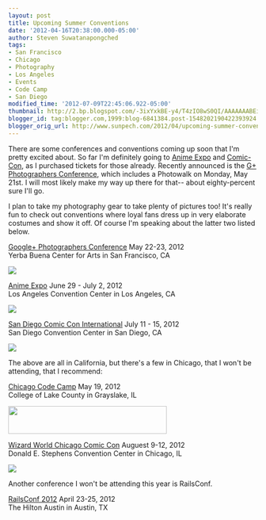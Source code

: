 ```yaml
---
layout: post
title: Upcoming Summer Conventions
date: '2012-04-16T20:38:00.000-05:00'
author: Steven Suwatanapongched
tags:
- San Francisco
- Chicago
- Photography
- Los Angeles
- Events
- Code Camp
- San Diego
modified_time: '2012-07-09T22:45:06.922-05:00'
thumbnail: http://2.bp.blogspot.com/-3ixYxkBE-y4/T4zIO8wS0QI/AAAAAAABEik/P5hTKN4pEao/s72-c/GooglePlus_Conference.jpg
blogger_id: tag:blogger.com,1999:blog-6841384.post-1548202190422393924
blogger_orig_url: http://www.sunpech.com/2012/04/upcoming-summer-conventions.html
---
```


There are some conferences and conventions coming up soon that I'm pretty excited about. So far I'm definitely going to <a href="http://www.anime-expo.org/">Anime Expo</a> and <a href="http://www.comic-con.org/cci/">Comic-Con</a>, as I purchased tickets for those already. Recently announced is the <a href="http://gpluspc.com/">G+ Photographers Conference</a>, which includes a Photowalk on Monday, May 21st. I will most likely make my way up there for that-- about eighty-percent sure I'll go.

I plan to take my photography gear to take plenty of pictures too! It's really fun to check out conventions where loyal fans dress up in very elaborate costumes and show it off. Of course I'm speaking about the latter two listed below.

<a href="http://gpluspc.com/">Google+ Photographers Conference</a>
May 22-23, 2012<br/>
Yerba Buena Center for Arts in San Francisco, CA

<img border="0" src="http://2.bp.blogspot.com/-3ixYxkBE-y4/T4zIO8wS0QI/AAAAAAABEik/P5hTKN4pEao/s1600/GooglePlus_Conference.jpg" />

<a href="http://www.anime-expo.org/">Anime Expo</a>
June 29 - July 2, 2012<br/>
Los Angeles Convention Center in Los Angeles, CA

<img border="0" src="http://4.bp.blogspot.com/-5-YMp8mosdU/T4zIOyH86aI/AAAAAAABEio/Y5UyRnAxv4E/s1600/anime_expo.jpg" />

<a href="http://www.comic-con.org/cci/">San Diego Comic Con International</a> 
July 11 - 15, 2012<br/>
San Diego Convention Center in San Diego, CA

<img border="0" src="http://3.bp.blogspot.com/-kak9h2BH910/T4zIO7NPRlI/AAAAAAABEis/FG8OzAk4z4c/s1600/SDCC.jpg" />

The above are all in California, but there's a few in Chicago, that I won't be attending, that I  recommend:

<a href="http://chicagocodecamp.com/">Chicago Code Camp</a>
May 19, 2012<br/>
College of Lake County in Grayslake, IL

<img border="0" height="56" src="http://3.bp.blogspot.com/-b4CiLsMZ2LE/T4zJDHFbN_I/AAAAAAABEjA/vR8JOJ8EymI/s320/Chicago_Code_Camp.png" width="320" />

<a href="http://www.wizardworldcomiccon.com/chicago.html">Wizard World Chicago Comic Con</a>
Auguest 9-12, 2012<br/>
Donald E. Stephens Convention Center in Chicago, IL

<img border="0" src="http://3.bp.blogspot.com/-4DZ-AJTCj8Q/T44KPiGUTEI/AAAAAAABErM/wZjsqUmVCbs/s1600/wizard_world.jpg" />

Another conference I won't be attending this year is RailsConf.

<a href="http://railsconf2012.com/">RailsConf 2012</a>
April 23-25, 2012<br/>
The Hilton Austin in Austin, TX
